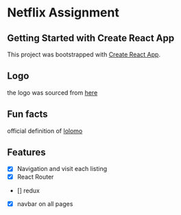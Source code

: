 # Netflix Assignment

## Getting Started with Create React App

This project was bootstrapped with [Create React App](https://github.com/facebook/create-react-app).

## Logo

the logo was sourced from [here](https://brand.netflix.com/en/assets/)

## Fun facts

official definition of [lolomo](https://twitter.com/arungupta/status/624402051116568576?lang=en)

## Features

- [x] Navigation and visit each listing 
- [x] React Router 
- []  redux 
- [x] navbar on all pages  
